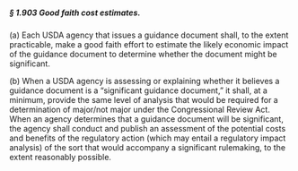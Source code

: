 ##### § 1.903 Good faith cost estimates. #####

(a) Each USDA agency that issues a guidance document shall, to the extent practicable, make a good faith effort to estimate the likely economic impact of the guidance document to determine whether the document might be significant.

(b) When a USDA agency is assessing or explaining whether it believes a guidance document is a “significant guidance document,” it shall, at a minimum, provide the same level of analysis that would be required for a determination of major/not major under the Congressional Review Act. When an agency determines that a guidance document will be significant, the agency shall conduct and publish an assessment of the potential costs and benefits of the regulatory action (which may entail a regulatory impact analysis) of the sort that would accompany a significant rulemaking, to the extent reasonably possible.